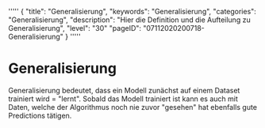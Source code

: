 

'''''
{
"title": "Generalisierung",
"keywords": "Generalisierung",
"categories": "Generalisierung",
"description": "Hier die Definition und die Aufteilung zu Generalisierung",
"level": "30"
"pageID": "07112020200718-Generalisierung"
}
'''''

<h1>Generalisierung</h1>

Generalisierung bedeutet, dass ein Modell zunächst auf einem Dataset trainiert wird = "lernt". Sobald das Modell trainiert ist kann es auch mit Daten, welche der Algorithmus noch nie zuvor "gesehen" hat ebenfalls gute Predictions tätigen.
